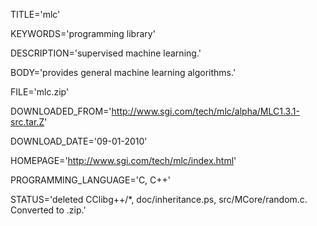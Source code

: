
TITLE='mlc'

KEYWORDS='programming library'

DESCRIPTION='supervised machine learning.'

BODY='provides general machine learning algorithms.'

FILE='mlc.zip'

DOWNLOADED_FROM='http://www.sgi.com/tech/mlc/alpha/MLC1.3.1-src.tar.Z'

DOWNLOAD_DATE='09-01-2010'

HOMEPAGE='http://www.sgi.com/tech/mlc/index.html'

PROGRAMMING_LANGUAGE='C, C++'

STATUS='deleted CClibg++/*, doc/inheritance.ps, src/MCore/random.c.
Converted to .zip.'